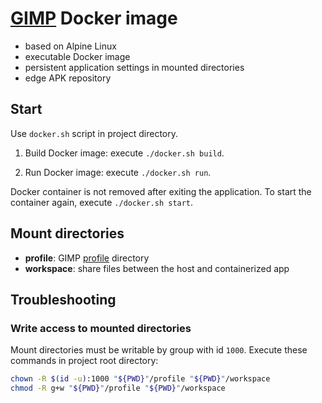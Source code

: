 # [GIMP](https://www.gimp.org/) Docker image

- based on Alpine Linux
- executable Docker image
- persistent application settings in mounted directories
- edge APK repository

## Start

Use `docker.sh` script in project directory.

1. Build Docker image: execute `./docker.sh build`.

2. Run Docker image: execute `./docker.sh run`.

Docker container is not removed after exiting the application. To start the container again, execute `./docker.sh start`.

## Mount directories

- **profile**: GIMP [profile](https://www.gimp.org/tutorials/GIMPProfile/) directory
- **workspace**: share files between the host and containerized app

## Troubleshooting

### Write access to mounted directories

Mount directories must be writable by group with id `1000`. Execute these commands in project root directory:

```bash
chown -R $(id -u):1000 "${PWD}"/profile "${PWD}"/workspace
chmod -R g+w "${PWD}"/profile "${PWD}"/workspace
```

